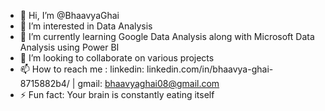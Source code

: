 - 👋 Hi, I’m @BhaavyaGhai
- 👀 I’m interested in Data Analysis
- 🌱 I’m currently learning Google Data Analysis along with Microsoft Data Analysis using Power BI
- 💞️ I’m looking to collaborate on various projects
- 📫 How to reach me : linkedin: linkedin.com/in/bhaavya-ghai-8715882b4/ | gmail: bhaavyaghai08@gmail.com
- ⚡ Fun fact: Your brain is constantly eating itself

<!---
BhaavyaGhai/BhaavyaGhai is a ✨ special ✨ repository because its `README.md` (this file) appears on your GitHub profile.
You can click the Preview link to take a look at your changes.
--->
